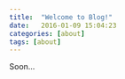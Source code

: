 ```yaml
---
title:  "Welcome to Blog!"
date:   2016-01-09 15:04:23
categories: [about]
tags: [about]
---
```

Soon...
